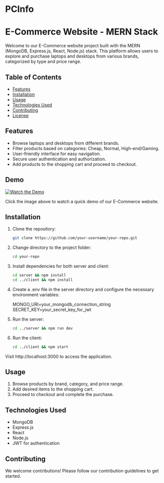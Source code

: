 # PCInfo

# E-Commerce Website - MERN Stack

Welcome to our E-Commerce website project built with the MERN (MongoDB, Express.js, React, Node.js) stack. This platform allows users to explore and purchase laptops and desktops from various brands, categorized by type and price range.

## Table of Contents

- [Features](#features)
- [Installation](#installation)
- [Usage](#usage)
- [Technologies Used](#technologies-used)
- [Contributing](#contributing)
- [License](#license)

## Features

- Browse laptops and desktops from different brands.
- Filter products based on categories: Cheap, Normal, High-end/Gaming.
- User-friendly interface for easy navigation.
- Secure user authentication and authorization.
- Add products to the shopping cart and proceed to checkout.

## Demo

[![Watch the Demo](https://link-to-demo-screenshot.com)](https://link-to-demo-video.com)

Click the image above to watch a quick demo of our E-Commerce website.

## Installation

1. Clone the repository:

   ```bash
   git clone https://github.com/your-username/your-repo.git

2. Change directory to the project folder:

   ```bash
   cd your-repo

3. Install dependencies for both server and client:

   ```bash
   cd server && npm install
   cd ../client && npm install

4. Create a .env file in the server directory and configure the necessary environment variables:

   MONGO_URI=your_mongodb_connection_string
   SECRET_KEY=your_secret_key_for_jwt

5. Run the server:

   ```bash
   cd ../server && npm run dev

6. Run the client:

   ```bash
   cd ../client && npm start

Visit http://localhost:3000 to access the application.

## Usage

1. Browse products by brand, category, and price range.
2. Add desired items to the shopping cart.
3. Proceed to checkout and complete the purchase.

## Technologies Used

- MongoDB
- Express.js
- React
- Node.js
- JWT for authentication

## Contributing

We welcome contributions! Please follow our contribution guidelines to get started.
	
